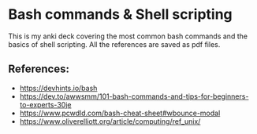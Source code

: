 # Bash commands & Shell scripting

This is my anki deck covering the most common bash commands and the basics of shell scripting.
All the references are saved as pdf files.

## References:
- https://devhints.io/bash
- https://dev.to/awwsmm/101-bash-commands-and-tips-for-beginners-to-experts-30je
- https://www.pcwdld.com/bash-cheat-sheet#wbounce-modal
- https://www.oliverelliott.org/article/computing/ref_unix/
